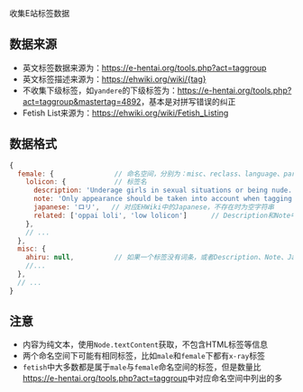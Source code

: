 收集E站标签数据

## 数据来源

- 英文标签数据来源为：<https://e-hentai.org/tools.php?act=taggroup>
- 英文标签描述来源为：<https://ehwiki.org/wiki/{tag}>
- 不收集下级标签，如`yandere`的下级标签为：<https://e-hentai.org/tools.php?act=taggroup&mastertag=4892>，基本是对拼写错误的纠正
- Fetish List来源为：<https://ehwiki.org/wiki/Fetish_Listing>

## 数据格式

```js
{
  female: {               // 命名空间，分别为：misc、reclass、language、parody、character、group、artist、male、female，以及一个额外的fetish
    lolicon: {            // 标签名
      description: 'Underage girls in sexual situations or being nude. Not to be confused with young girls in general; should have undeveloped bodies.',    // 对应EHWiki中的Description，不存在时为空字符串，如果有多行用\n分隔
      note: 'Only appearance should be taken into account when tagging this.\nIs required for the oppai loli and low lolicon tags.',                        // 对应EHWiki中的Note，不存在时为空字符串，如果有多行用\n分隔
      japanese: 'ロリ',   // 对应EHWiki中的Japanese，不存在时为空字符串
      related: ['oppai loli', 'low lolicon']      // Description和Note中提及到的标签
    },
    // ...
  },
  misc: {
    ahiru: null,          // 如果一个标签没有词条，或者Description、Note、Japanese字段都不存在，则为null
    //...
  },
  // ...
}
```

## 注意

- 内容为纯文本，使用`Node.textContent`获取，不包含HTML标签等信息
- 两个命名空间下可能有相同标签，比如`male`和`female`下都有`x-ray`标签
- `fetish`中大多数都是属于`male`与`female`命名空间的标签，但是数量比<https://e-hentai.org/tools.php?act=taggroup>中对应命名空间中列出的多